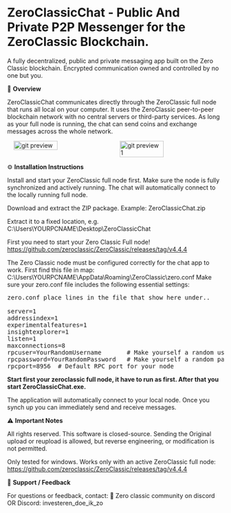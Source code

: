 # ZeroClassicChat - Public And Private P2P Messenger for the ZeroClassic Blockchain.
A fully decentralized, public and private messaging app built on the Zero Classic blockchain. Encrypted communication owned and controlled by no one but you.

📘 <b>Overview</b>

ZeroClassicChat communicates directly through the ZeroClassic full node that runs all local on your computer.
It uses the ZeroClassic peer-to-peer blockchain network with no central servers or third-party services.
As long as your full node is running, the chat can send coins and exchange messages across the whole network.

<div style="display: flex; gap: 20px; justify-content: center; flex-wrap: wrap;">
  <img src="https://i.postimg.cc/KvxHxB0V/gitprevieuw.png" alt="git preview" style="max-width: 100%; height: auto; width: 45%;">
  <img src="https://i.postimg.cc/nc2wzrWS/gitprevieuw1.png" alt="git preview 1" style="max-width: 100%; height: auto; width: 45%;">
</div>

⚙️ <b>Installation Instructions</b>

Install and start your ZeroClassic full node first.
Make sure the node is fully synchronized and actively running.
The chat will automatically connect to the locally running full node.

Download and extract the ZIP package.
Example: ZeroClassicChat.zip

Extract it to a fixed location, e.g.
C:\Users\YOURPCNAME\Desktop\ZeroClassicChat

First you need to start your Zero Classic Full node!
https://github.com/zeroclassic/ZeroClassic/releases/tag/v4.4.4

The Zero Classic node must be configured correctly for the chat app to work.
First find this file in map: C:\Users\YOURPCNAME\AppData\Roaming\ZeroClassic\zero.conf
Make sure your zero.conf file includes the following essential settings:
<pre>zero.conf place lines in the file that show here under..
  
server=1
addressindex=1
experimentalfeatures=1
insightexplorer=1
listen=1
maxconnections=8
rpcuser=YourRandomUsername       # Make yourself a random username
rpcpassword=YourRandomPassword   # Make yourself a random password
rpcport=8956  # Default RPC port for your node
</pre>
<b>Start first your zeroclassic full node, it have to run as first.
After that you start ZeroClassicChat.exe.</b>

The application will automatically connect to your local node. 
Once you synch up you can immediately send and receive messages.

⚠️ <b>Important Notes</b>

All rights reserved.
This software is closed-source. Sending the Original upload or reupload is allowed, but reverse engineering, or modification is not permitted.

Only tested for windows.
Works only with an active ZeroClassic full node:
https://github.com/zeroclassic/ZeroClassic/releases/tag/v4.4.4

💬 <b>Support / Feedback</b>

For questions or feedback, contact:
📧 Zero classic community on discord OR Discord: investeren_doe_ik_zo
